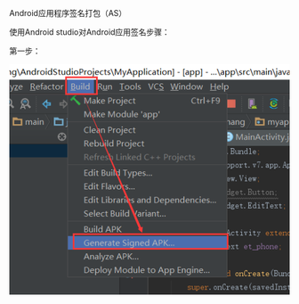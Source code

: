 Android应用程序签名打包（AS）

使用Android studio对Android应用签名步骤：

第一步：

![image](/1.知识点记录/img/1110462-20170317191822260-1093760701.png)
